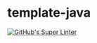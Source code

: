 # template-java

[![GitHub's Super Linter](https://github.com/devin-jhu/<REPOSITORY>/workflows/GitHub's%20Super%20Linter/badge.svg)](https://github.com/devin-jhu/<REPOSITORY>/actions)
